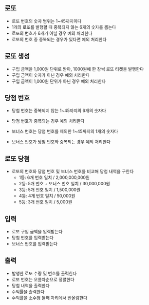 
## 로또
- 로또 번호의 숫자 범위는 1~45까지이다
- 1개의 로또를 발행할 때 중복되지 않는 6개의 숫자를 뽑는다
- 로또의 번호가 6개가 아닐 경우 예외 처리한다
- 로또의 번호 중 중복되는 경우가 있다면 예외 처리한다

## 로또 생성
- 구입 금액을 1,000원 단위로 받아, 1000원에 한 장씩 로또 티켓을 발행한다
- 구입 금액이 숫자가 아닌 경우 예외 처리한다
- 구입 금액이 1,000원 단위가 아닌 경우 예외 처리한다

## 당첨 번호
- 당첨 번호는 중복되지 않는 1~45까지의 6개의 숫자다
- 당첨 번호가 중복되는 경우 예외 처리한다


- 보너스 번호는 당첨 번호를 제외한 1~45까지의 1개의 숫자다
- 보너스 번호가 당첨 번호와 중복되는 경우 예외 처리한다

## 로또 당첨
- 로또의 번호와 당첨 번호 및 보너스 번호를 비교해 당첨 내역을 구한다
  - 1등: 6개 번호 일치 / 2,000,000,000원
  - 2등: 5개 번호 + 보너스 번호 일치 / 30,000,000원
  - 3등: 5개 번호 일치 / 1,500,000원
  - 4등: 4개 번호 일치 / 50,000원
  - 5등: 3개 번호 일치 / 5,000원

## 입력
- 로또 구입 금액을 입력받는다
- 당첨 번호를 입력받는다
- 보너스 번호를 입력받는다

## 출력
- 발행한 로또 수량 및 번호를 출력한다
- 로또 번호는 오름차순으로 정렬한다
- 당첨 내역을 출력한다
- 수익률을 출력한다
- 수익률을 소수점 둘째 자리에서 반올림한다
